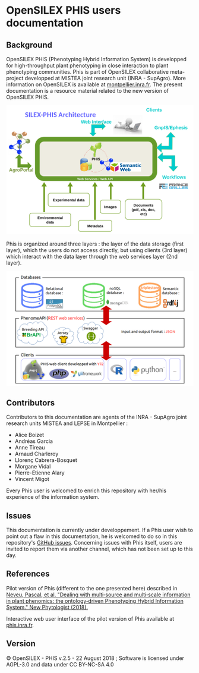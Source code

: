 # OpenSILEX PHIS users documentation

## Background
OpenSILEX PHIS (Phenotyping Hybrid Information System) is developped for high-throughput plant phenotyping in close interaction to plant phenotyping communities.
Phis is part of OpenSILEX collaborative meta-project developped at MISTEA joint research unit (INRA - SupAgro).
More information on OpenSILEX is available at [montpellier.inra.fr](https://www6.montpellier.inra.fr/mistea/Projets/Silex "SILEX Main Page").
The present documentation is a resource material related to the new version of OpenSILEX PHIS.

![phis-architecture](img/phis-architecture.png)

Phis is organized around three layers : the layer of the data storage (first layer), which the users do not access directly, but using clients (3rd layer) which interact with the data layer through the web services layer (2nd layer).

![phis-architecture](img/phisArchitecture.png)

## Contributors
Contributors to this documentation are agents of the INRA - SupAgro joint research units MISTEA and LEPSE in Montpellier :

- Alice Boizet
- Andréas Garcia
- Anne Tireau
- Arnaud Charleroy
- Llorenç Cabrera-Bosquet
- Morgane Vidal
- Pierre-Etienne Alary
- Vincent Migot

Every Phis user is welcomed to enrich this repository with her/his experience of the information system.

## Issues
This documentation is currently under developpement.
If a Phis user wish to point out a flaw in this documentation, he is welcomed to do so in this repository's [GitHub issues](https://github.com/OpenSILEX/phis-docs-community/issues).
Concerning issues with Phis itself, users are invited to report them via another channel, which has not been set up to this day.

## References
Pilot version of Phis (different to the one presented here) described in [Neveu, Pascal, et al. "Dealing with multi‐source and multi‐scale information in plant phenomics: the ontology‐driven Phenotyping Hybrid Information System." New Phytologist (2018).](https://nph.onlinelibrary.wiley.com/doi/abs/10.1111/nph.15385)

Interactive web user interface of the pilot version of Phis available at [phis.inra.fr](http://www.phis.inra.fr/).

## Version
&copy; OpenSILEX - PHIS v.2.5 - 22 August 2018 ; Software is licensed under AGPL-3.0 and data under CC BY-NC-SA 4.0
